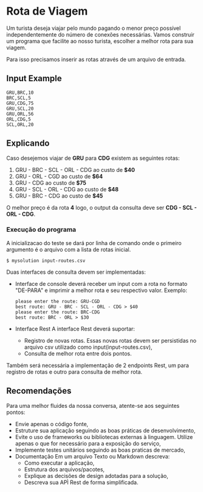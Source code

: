 # Rota de Viagem #

Um turista deseja viajar pelo mundo pagando o menor preço possível independentemente do número de conexões necessárias.
Vamos construir um programa que facilite ao nosso turista, escolher a melhor rota para sua viagem.

Para isso precisamos inserir as rotas através de um arquivo de entrada.

## Input Example ##
```csv
GRU,BRC,10
BRC,SCL,5
GRU,CDG,75
GRU,SCL,20
GRU,ORL,56
ORL,CDG,5
SCL,ORL,20
```

## Explicando ## 
Caso desejemos viajar de **GRU** para **CDG** existem as seguintes rotas:

1. GRU - BRC - SCL - ORL - CDG ao custo de **$40**
2. GRU - ORL - CGD ao custo de **$64**
3. GRU - CDG ao custo de **$75**
4. GRU - SCL - ORL - CDG ao custo de **$48**
5. GRU - BRC - CDG ao custo de **$45**

O melhor preço é da rota **4** logo, o output da consulta deve ser **CDG - SCL - ORL - CDG**.
<!-- Na verdade a opção de menor custo é a 5: GRU - BRC - CDG ao custo de **$45** -->

### Execução do programa ###
A inicializacao do teste se dará por linha de comando onde o primeiro argumento é o arquivo com a lista de rotas inicial.

```shell
$ mysolution input-routes.csv
```

Duas interfaces de consulta devem ser implementadas:
- Interface de console deverá receber um input com a rota no formato "DE-PARA" e imprimir a melhor rota e seu respectivo valor.
  Exemplo:
  ```shell
  please enter the route: GRU-CGD
  best route: GRU - BRC - SCL - ORL - CDG > $40
  please enter the route: BRC-CDG
  best route: BRC - ORL > $30
  ```

- Interface Rest
    A interface Rest deverá suportar:
    - Registro de novas rotas. Essas novas rotas devem ser persistidas no arquivo csv utilizado como input(input-routes.csv),
    - Consulta de melhor rota entre dois pontos.

Também será necessária a implementação de 2 endpoints Rest, um para registro de rotas e outro para consulta de melhor rota.

## Recomendações ##
Para uma melhor fluides da nossa conversa, atente-se aos seguintes pontos:

* Envie apenas o código fonte,
* Estruture sua aplicação seguindo as boas práticas de desenvolvimento,
* Evite o uso de frameworks ou bibliotecas externas à linguagem. Utilize apenas o que for necessário para a exposição do serviço,
* Implemente testes unitários seguindo as boas praticas de mercado,
* Documentação
  Em um arquivo Texto ou Markdown descreva:
  * Como executar a aplicação,
  * Estrutura dos arquivos/pacotes,
  * Explique as decisões de design adotadas para a solução,
  * Descreva sua APÌ Rest de forma simplificada.


